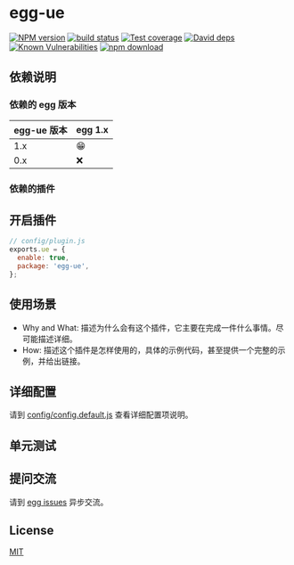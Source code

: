 # egg-ue

[![NPM version][npm-image]][npm-url]
[![build status][travis-image]][travis-url]
[![Test coverage][codecov-image]][codecov-url]
[![David deps][david-image]][david-url]
[![Known Vulnerabilities][snyk-image]][snyk-url]
[![npm download][download-image]][download-url]

[npm-image]: https://img.shields.io/npm/v/egg-ue.svg?style=flat-square
[npm-url]: https://npmjs.org/package/egg-ue
[travis-image]: https://img.shields.io/travis/eggjs/egg-ue.svg?style=flat-square
[travis-url]: https://travis-ci.org/eggjs/egg-ue
[codecov-image]: https://img.shields.io/codecov/c/github/eggjs/egg-ue.svg?style=flat-square
[codecov-url]: https://codecov.io/github/eggjs/egg-ue?branch=master
[david-image]: https://img.shields.io/david/eggjs/egg-ue.svg?style=flat-square
[david-url]: https://david-dm.org/eggjs/egg-ue
[snyk-image]: https://snyk.io/test/npm/egg-ue/badge.svg?style=flat-square
[snyk-url]: https://snyk.io/test/npm/egg-ue
[download-image]: https://img.shields.io/npm/dm/egg-ue.svg?style=flat-square
[download-url]: https://npmjs.org/package/egg-ue

<!--
Description here.
-->

## 依赖说明

### 依赖的 egg 版本

egg-ue 版本 | egg 1.x
--- | ---
1.x | 😁
0.x | ❌

### 依赖的插件

<!--

如果有依赖其它插件，请在这里特别说明。如

- security
- multipart

-->

## 开启插件

```js
// config/plugin.js
exports.ue = {
  enable: true,
  package: 'egg-ue',
};
```

## 使用场景

- Why and What: 描述为什么会有这个插件，它主要在完成一件什么事情。尽可能描述详细。
- How: 描述这个插件是怎样使用的，具体的示例代码，甚至提供一个完整的示例，并给出链接。

## 详细配置

请到 [config/config.default.js](config/config.default.js) 查看详细配置项说明。

## 单元测试

<!-- 描述如何在单元测试中使用此插件，例如 schedule 如何触发。无则省略。-->

## 提问交流

请到 [egg issues](https://github.com/eggjs/egg/issues) 异步交流。

## License

[MIT](LICENSE)

